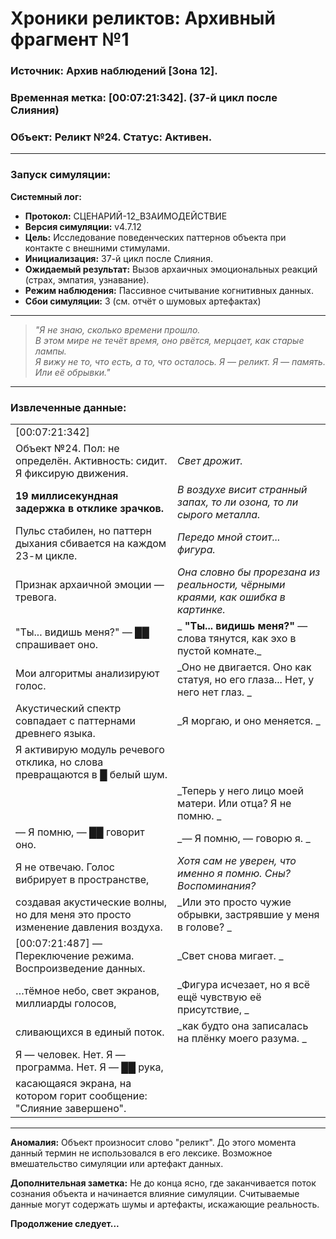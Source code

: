 # **Хроники реликтов: Архивный фрагмент №1**

### **Источник:** Архив наблюдений [Зона 12].  
### **Временная метка:** [00:07:21:342]. (37-й цикл после Слияния)  
### **Объект:** Реликт №24. Статус: Активен.  

---

### **Запуск симуляции:**

**Системный лог:**

- **Протокол:** СЦЕНАРИЙ-12_ВЗАИМОДЕЙСТВИЕ
- **Версия симуляции:** v4.7.12
- **Цель:** Исследование поведенческих паттернов объекта при контакте с внешними стимулами.
- **Инициализация:** 37-й цикл после Слияния.
- **Ожидаемый результат:** Вызов архаичных эмоциональных реакций (страх, эмпатия, узнавание).
- **Режим наблюдения:** Пассивное считывание когнитивных данных.
- **Сбои симуляции:** 3 (см. отчёт о шумовых артефактах)

---

> *"Я не знаю, сколько времени прошло.  
> В этом мире не течёт время, оно рвётся, мерцает, как старые лампы.  
> Я вижу не то, что есть, а то, что осталось. Я — реликт. Я — память.  
> Или её обрывки."*  

---

### **Извлеченные данные:**  

|                                                               |                                                              |
|---------------------------------------------------------------|-------------------------------------------------------------|
| [00:07:21:342]                 |                 
| Объект №24. Пол: не определён. Активность: сидит. Я фиксирую движения.                       | *Свет дрожит.*      
| **19 миллисекундная задержка в отклике зрачков.**             |  *В воздухе висит странный запах, то ли озона, то ли сырого металла.* |                    |
| Пульс стабилен, но паттерн дыхания сбивается на каждом 23-м цикле. | *Передо мной стоит... фигура.*         
| Признак архаичной эмоции — тревога.                           | *Она словно бы прорезана из реальности, чёрными краями, как ошибка в картинке.* |
| "Ты... видишь меня?" — ██ спрашивает оно.                     |_ **"Ты... видишь меня?"** — слова тянутся, как эхо в пустой комнате._ |                             
| Мои алгоритмы анализируют голос.                               | _Оно не двигается. Оно как статуя, но его глаза... Нет, у него нет глаз. _       |
| Акустический спектр совпадает с паттернами древнего языка.     | _Я моргаю, и оно меняется.      _                             |
| Я активирую модуль речевого отклика, но слова превращаются в █ белый шум. |                                                              |
|                                                               | _Теперь у него лицо моей матери. Или отца? Я не помню. _      |
| — Я помню, — ██ говорит оно.                                  | _— Я помню, — говорю я.  _                                    |
| Я не отвечаю. Голос вибрирует в пространстве,                  | _Хотя сам не уверен, что именно я помню. Сны? Воспоминания?_  |
| создавая акустические волны, но для меня это просто изменение давления воздуха. | _Или это просто чужие обрывки, застрявшие у меня в голове? _  |
| [00:07:21:487] — Переключение режима. Воспроизведение данных. | _Свет снова мигает.  _                                        |
| …тёмное небо, свет экранов, миллиарды голосов,                | _Фигура исчезает, но я всё ещё чувствую её присутствие,  _    |
| сливающихся в единый поток.                                   | _как будто она записалась на плёнку моего разума. _           |
| Я — человек. Нет. Я — программа. Нет. Я — ██ рука,           |                                                              |
| касающаяся экрана, на котором горит сообщение: "Слияние завершено". |                                                              |

---

**Аномалия:** Объект произносит слово "реликт". До этого момента данный термин не использовался в его лексике. Возможное вмешательство симуляции или артефакт данных.

**Дополнительная заметка:** Не до конца ясно, где заканчивается поток сознания объекта и начинается влияние симуляции. 
Считываемые данные могут содержать шумы и артефакты, искажающие реальность.


**Продолжение следует...**
```














